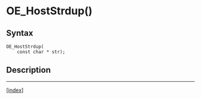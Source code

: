 # OE_HostStrdup()



## Syntax

    OE_HostStrdup(
        const char * str);
## Description 

---
[[index]](index.md)

